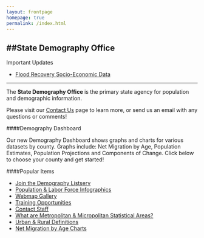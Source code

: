 ```yaml
---
layout: frontpage
homepage: true
permalink: /index.html
---  
```

##State Demography Office
---

Important Updates

- [Flood Recovery Socio-Economic Data](https://dola.colorado.gov/flood-blog/)

---

The **State Demography Office** is the primary state agency for population and demographic information. 

Please visit our [Contact Us]() page to learn more, or send us an email with any questions or comments!

####Demography Dashboard 

Our new Demography Dashboard shows graphs and charts for various datasets by county. Graphs include: Net Migration by Age, Population Estimates, Population Projections and Components of Change. Click below to choose your county and get started!

<div id="inline"></div>

####Popular Items

- [Join the Demography Listserv](https://dola.colorado.gov/list_server/demography_signup.jsf)
- [Population & Labor Force Infographics]()
- [Webmap Gallery](http://dola.colorado.gov/gis-cms/content/map-gallery)
- [Training Opportunities]()
- [Contact Staff]()
- [What are Metropolitan & Micropolitan Statistical Areas?](http://www.census.gov/population/www/metroareas/metroarea.html)
- [Urban & Rural Definitions](http://www.census.gov/geo/www/ua/2010urbanruralclass.html)
- [Net Migration by Age Charts](https://dola.colorado.gov/demog_webapps/netMigrationByAgeComparison.jsf)